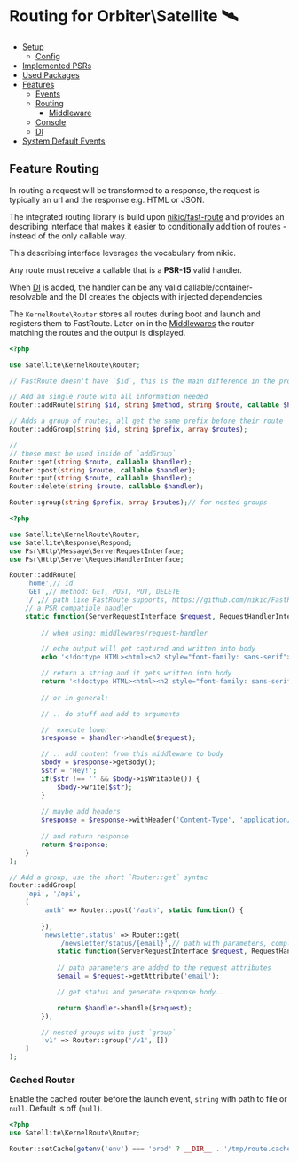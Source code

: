 # Routing for Orbiter\Satellite 🛰️

- [Setup](../README.md#setup)
    - [Config](../README.md#config)
- [Implemented PSRs](../README.md#psrs)
- [Used Packages](../README.md#used-packages)
- [Features](README.md)
    - [Events](feature-events.md)
    - [Routing](feature-routing.md)
        - [Middleware](feature-middleware.md)
    - [Console](feature-console.md)
    - [DI](feature-di.md)
- [System Default Events](satellite-events.md)

## Feature Routing

In routing a request will be transformed to a response, the request is typically an url and the response e.g. HTML or JSON.

The integrated routing library is build upon [nikic/fast-route](https://github.com/nikic/FastRoute) and provides an describing interface that makes it easier to conditionally addition of routes - instead of the only callable way.

This describing interface leverages the vocabulary from nikic.

Any route must receive a callable that is a **PSR-15** valid handler.

When [DI](#feature-di) is added, the handler can be any valid callable/container-resolvable and the DI creates the objects with injected dependencies.

The `KernelRoute\Router` stores all routes during boot and launch and registers them to FastRoute. Later on in the [Middlewares](#feature-middleware) the router matching the routes and the output is displayed.

```php
<?php

use Satellite\KernelRoute\Router;

// FastRoute doesn't have `$id`, this is the main difference in the properties

// Add an single route with all information needed
Router::addRoute(string $id, string $method, string $route, callable $handler);

// Adds a group of routes, all get the same prefix before their route
Router::addGroup(string $id, string $prefix, array $routes);

//
// these must be used inside of `addGroup`
Router::get(string $route, callable $handler);
Router::post(string $route, callable $handler);
Router::put(string $route, callable $handler);
Router::delete(string $route, callable $handler);

Router::group(string $prefix, array $routes);// for nested groups
```

```php
<?php

use Satellite\KernelRoute\Router;
use Satellite\Response\Respond;
use Psr\Http\Message\ServerRequestInterface;
use Psr\Http\Server\RequestHandlerInterface;

Router::addRoute(
    'home',// id
    'GET',// method: GET, POST, PUT, DELETE
    '/',// path like FastRoute supports, https://github.com/nikic/FastRoute#defining-routes
    // a PSR compatible handler
    static function(ServerRequestInterface $request, RequestHandlerInterface $handler) {
       
        // when using: middlewares/request-handler

        // echo output will get captured and written into body
        echo '<!doctype HTML><html><h2 style="font-family: sans-serif">Satellite 🛰️</h2></html>';

        // return a string and it gets written into body
        return '<!doctype HTML><html><h2 style="font-family: sans-serif">Satellite 🛰️</h2></html>';
        
        // or in general:

        // .. do stuff and add to arguments

        //  execute lower
        $response = $handler->handle($request);

        // .. add content from this middleware to body
        $body = $response->getBody();
        $str = 'Hey!';
        if($str !== '' && $body->isWritable()) {
            $body->write($str);
        }
        
        // maybe add headers
        $response = $response->withHeader('Content-Type', 'application/json');
    
        // and return response
        return $response;
    }
);

// Add a group, use the short `Router::get` syntac
Router::addGroup(
    'api', '/api',
    [
        'auth' => Router::post('/auth', static function() {
    
        }),
        'newsletter.status' => Router::get(
            '/newsletter/status/{email}',// path with parameters, complex situations are possible 
            static function(ServerRequestInterface $request, RequestHandlerInterface $handler) {
            
            // path parameters are added to the request attributes
            $email = $request->getAttribute('email');

            // get status and generate response body..

            return $handler->handle($request);
        }),

        // nested groups with just `group`
        'v1' => Router::group('/v1', [])
    ]
);
```

### Cached Router

Enable the cached router before the launch event, `string` with path to file or `null`. Default is off (`null`).

```php
<?php
use Satellite\KernelRoute\Router;

Router::setCache(getenv('env') === 'prod' ? __DIR__ . '/tmp/route.cache' : null);
```
